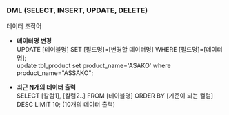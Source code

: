 ### DML (SELECT, INSERT, UPDATE, DELETE)
데이터 조작어

  - __데이터명 변경__<br>
  UPDATE [테이블명] SET [필드명]=[변경할 데이터명] WHERE [필드명]=[데이터명];<br>
  update tbl_product set product_name='ASAKO' where product_name="ASSAKO";

  - __최근 N개의 데이터 출력__<br>
  SELECT [칼럼1], [칼럼2..] FROM [테이블명] ORDER BY [기준이 되는 컬럼] DESC LIMIT 10; (10개의 데이터 출력)


